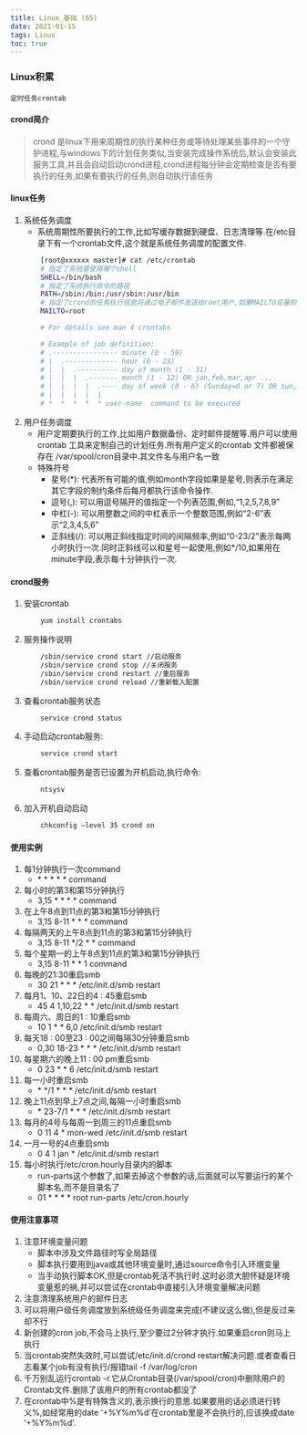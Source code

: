 ```yaml
---
title: Linux_基础 (65)
date: 2021-01-15
tags: Linux
toc: true
---
```


### Linux积累
    定时任务crontab

<!-- more -->

#### crond简介
> crond 是linux下用来周期性的执行某种任务或等待处理某些事件的一个守护进程,与windows下的计划任务类似,当安装完成操作系统后,默认会安装此服务工具,并且会自动启动crond进程,crond进程每分钟会定期检查是否有要执行的任务,如果有要执行的任务,则自动执行该任务

#### linux任务
1. 系统任务调度
    * 系统周期性所要执行的工作,比如写缓存数据到硬盘、日志清理等.在/etc目录下有一个crontab文件,这个就是系统任务调度的配置文件.
    ```bash
        [root@xxxxxx master]# cat /etc/crontab
        # 指定了系统要使用哪个shell
        SHELL=/bin/bash
        # 指定了系统执行命令的路径
        PATH=/sbin:/bin:/usr/sbin:/usr/bin
        # 指定了crond的任务执行信息将通过电子邮件发送给root用户,如果MAILTO变量的值为空,则表示不发送任务执行信息给用户
        MAILTO=root

        # For details see man 4 crontabs

        # Example of job definition:
        # .---------------- minute (0 - 59)
        # |  .------------- hour (0 - 23)
        # |  |  .---------- day of month (1 - 31)
        # |  |  |  .------- month (1 - 12) OR jan,feb,mar,apr ...
        # |  |  |  |  .---- day of week (0 - 6) (Sunday=0 or 7) OR sun,mon,tue,wed,thu,fri,sat
        # |  |  |  |  |
        # *  *  *  *  * user-name  command to be executed
    ```
2. 用户任务调度
    * 用户定期要执行的工作,比如用户数据备份、定时邮件提醒等.用户可以使用 crontab 工具来定制自己的计划任务.所有用户定义的crontab 文件都被保存在 /var/spool/cron目录中.其文件名与用户名一致
    * 特殊符号
        * 星号(*): 代表所有可能的值,例如month字段如果是星号,则表示在满足其它字段的制约条件后每月都执行该命令操作.
        * 逗号(,): 可以用逗号隔开的值指定一个列表范围,例如,“1,2,5,7,8,9”
        * 中杠(-): 可以用整数之间的中杠表示一个整数范围,例如“2-6”表示“2,3,4,5,6”
        * 正斜线(/): 可以用正斜线指定时间的间隔频率,例如“0-23/2”表示每两小时执行一次.同时正斜线可以和星号一起使用,例如*/10,如果用在minute字段,表示每十分钟执行一次.

#### crond服务
1. 安装crontab
    ```bash
        yum install crontabs
    ```
2. 服务操作说明
    ```bash
        /sbin/service crond start //启动服务
        /sbin/service crond stop //关闭服务
        /sbin/service crond restart //重启服务
        /sbin/service crond reload //重新载入配置
    ```
3. 查看crontab服务状态
    ```bash
        service crond status
    ```
4. 手动启动crontab服务: 
    ```bash
        service crond start
    ```
5. 查看crontab服务是否已设置为开机启动,执行命令: 
    ```bash
        ntsysv
    ```
6. 加入开机自动启动
    ```bash
        chkconfig –level 35 crond on
    ```

#### 使用实例
1. 每1分钟执行一次command
    * \* * * * * command
2. 每小时的第3和第15分钟执行
    * 3,15 * * * * command
3. 在上午8点到11点的第3和第15分钟执行
    * 3,15 8-11 * * * command
4. 每隔两天的上午8点到11点的第3和第15分钟执行
    * 3,15 8-11 */2 * * command
5. 每个星期一的上午8点到11点的第3和第15分钟执行
    * 3,15 8-11 * * 1 command
6. 每晚的21:30重启smb
    * 30 21 * * * /etc/init.d/smb restart
7. 每月1、10、22日的4 : 45重启smb
    * 45 4 1,10,22 * * /etc/init.d/smb restart
8. 每周六、周日的1 : 10重启smb
    * 10 1 * * 6,0 /etc/init.d/smb restart
9. 每天18 : 00至23 : 00之间每隔30分钟重启smb
    * 0,30 18-23 * * * /etc/init.d/smb restart
10. 每星期六的晚上11 : 00 pm重启smb 
    * 0 23 * * 6 /etc/init.d/smb restart
11. 每一小时重启smb 
    * \* */1 * * * /etc/init.d/smb restart
12. 晚上11点到早上7点之间,每隔一小时重启smb 
    * \* 23-7/1 * * * /etc/init.d/smb restart
13. 每月的4号与每周一到周三的11点重启smb 
    * 0 11 4 * mon-wed /etc/init.d/smb restart
14. 一月一号的4点重启smb 
    * 0 4 1 jan * /etc/init.d/smb restart
15. 每小时执行/etc/cron.hourly目录内的脚本
    * run-parts这个参数了,如果去掉这个参数的话,后面就可以写要运行的某个脚本名,而不是目录名了
    * 01 * * * * root run-parts /etc/cron.hourly

#### 使用注意事项
1. 注意环境变量问题
    * 脚本中涉及文件路径时写全局路径
    * 脚本执行要用到java或其他环境变量时,通过source命令引入环境变量
    * 当手动执行脚本OK,但是crontab死活不执行时.这时必须大胆怀疑是环境变量惹的祸,并可以尝试在crontab中直接引入环境变量解决问题
2. 注意清理系统用户的邮件日志
3. 可以将用户级任务调度放到系统级任务调度来完成(不建议这么做),但是反过来却不行
4. 新创建的cron job,不会马上执行,至少要过2分钟才执行.如果重启cron则马上执行
5. 当crontab突然失效时,可以尝试/etc/init.d/crond restart解决问题.或者查看日志看某个job有没有执行/报错tail -f /var/log/cron
6. 千万别乱运行crontab -r.它从Crontab目录(/var/spool/cron)中删除用户的Crontab文件.删除了该用户的所有crontab都没了
7. 在crontab中%是有特殊含义的,表示换行的意思.如果要用的话必须进行转义\%,如经常用的date ‘+%Y%m%d’在crontab里是不会执行的,应该换成date ‘+\%Y\%m\%d’.

